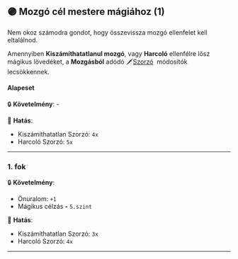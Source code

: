 ## 🟣 Mozgó cél mestere mágiához (1)

Nem okoz számodra gondot, hogy összevissza mozgó ellenfelet kell eltalálnod.

Amennyiben **Kiszámíthatatlanul mozgó**, vagy **Harcoló** ellenfélre lősz mágikus lövedéket, a **Mozgásból** adódó 🗡️[Szorzó](../073_tavharc_ve_szorzo.md#szorz%C3%B3---mozg%C3%A1s-m%C3%B3dos%C3%ADt%C3%B3-c%C3%A9lpont)  módosítók lecsökkennek.
#### Alapeset

🔒 **Követelmény**: -

🌟 **Hatás**:
- Kiszámíthatatlan Szorzó: `4x`
- Harcoló Szorzó: `5x`

---
### 1. fok

🔒 **Követelmény**:
- Önuralom: `+1`
- Mágikus célzás  **-** `5.szint`

🌟 **Hatás**:
- Kiszámíthatatlan Szorzó: `3x`
- Harcoló Szorzó: `4x`

---
